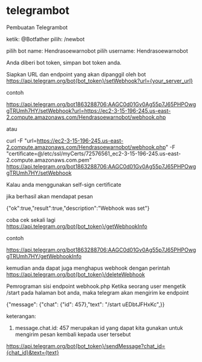 # telegrambot
Pembuatan Telegrambot

ketik: @Botfather
pilih: /newbot

pilih bot name: Hendrasoewarnobot
pilih username: Hendrasoewarnobot

Anda diberi bot token, simpan bot token anda.

Siapkan URL dan endpoint yang akan dipanggil oleh bot
https://api.telegram.org/bot{bot_token}/setWebhook?url={your_server_url}

contoh

https://api.telegram.org/bot1863288706:AAGC0d01Gv0Ag55p7J65PHPOwggTRUmh7HY/setWebhook?url=https://ec2-3-15-196-245.us-east-2.compute.amazonaws.com/Hendrasoewarnobot/webhook.php

atau 

curl -F "url=https://ec2-3-15-196-245.us-east-2.compute.amazonaws.com/Hendrasoewarnobot/webhook.php" -F "certificate=@/etc/ssl/myCerts/72576561_ec2-3-15-196-245.us-east-2.compute.amazonaws.com.pem" https://api.telegram.org/bot1863288706:AAGC0d01Gv0Ag55p7J65PHPOwggTRUmh7HY/setWebhook

Kalau anda menggunakan self-sign certificate

jika berhasil akan mendapat pesan

{"ok":true,"result":true,"description":"Webhook was set"}

coba cek sekali lagi
https://api.telegram.org/bot{bot_token}/getWebhookInfo

contoh

https://api.telegram.org/bot1863288706:AAGC0d01Gv0Ag55p7J65PHPOwggTRUmh7HY/getWebhookInfo

kemudian anda dapat juga menghapus webhook dengan perintah
https://api.telegram.org/bot{bot_token}/deleteWebhook

Pemrograman sisi endpoint webhook.php
Ketika seorang user mengetik /start
pada halaman bot anda, maka telegram akan mengirim ke endpoint

{"message": {"chat": {"id": 457},"text": "/start uEDbtJFHxKc",}}

keterangan:
1. message.chat.id: 457
merupakan id yang dapat kita gunakan untuk mengirim pesan kembali kepada user tersebut

https://api.telegram.org/bot{bot_token}/sendMessage?chat_id={chat_id}&text={text}
